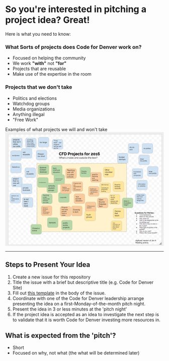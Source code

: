 # So you're interested in pitching a project idea? Great!

Here is what you need to know:


### What Sorts of projects does Code for Denver work on?
- Focused on helping the community
- We work **"with"** not **"for"**
- Projects that are reusable
- Make use of the expertise in the room

### Projects that we don't take
- Politics and elections
- Watchdog groups
- Media organizations
- Anything illegal
- "Free Work"

Examples of what projects we will and won't take
[
  ![Code for Denver Values Box](images/cfd-values-box)
](https://docs.google.com/drawings/d/1k5xG6qdqwC0XFu2U5T2DhJtyXk13lh1hdsiIMUFVNNg)

___
## Steps to Present Your Idea

1. Create a new issue for this repository
2. Title the issue with a brief but descriptive title (e.g. Code for Denver Site)
3. Fill out [this template](ISSUE_TEMPLATE.md) in the body of the issue.
4. Coordinate with one of the Code for Denver leadership arrange presenting the idea on a first-Monday-of-the-month pitch night.
5. Present the idea in 3 or less minutes at the 'pitch night'
6. If the project idea is accepted as an idea to investigate the next step is to validate that it is worth Code for Denver investing more resources in.

## What is expected from the 'pitch'?

- Short
- Focused on why, not what (the what will be determined later)
